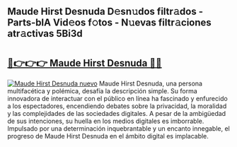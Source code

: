 ## Maude Hirst Desnuda D𝚎sn𝚞dos filtr𝚊dos - Parts-blA Vid𝚎os f𝚘tos - N𝚞evas filtr𝚊ciones atr𝚊ctivas 5Bi3d

# <h2><a href="http://mb1cu4.tromn.icu/?c=Maude+Hirst+Desnuda">🔗👉👉👉 Maude Hirst Desnuda 🔗🔗</a></h2>

[![Maude Hirst Desnuda nuevo](https://i.imgur.com/pEAQMta.gif)](http://mb1cu4.tromn.icu/?c=Maude+Hirst+Desnuda)
Maude Hirst Desnuda, una persona multifacética y polémica, desafía la descripción simple. Su forma innovadora de interactuar con el público en línea ha fascinado y enfurecido a los espectadores, encendiendo debates sobre la privacidad, la moralidad y las complejidades de las sociedades digitales. A pesar de la ambigüedad de sus intenciones, su huella en los medios digitales es imborrable. Impulsado por una determinación inquebrantable y un encanto innegable, el progreso de Maude Hirst Desnuda en el ámbito digital es implacable.
